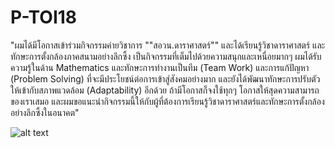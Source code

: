 # P-TOI18

"ผมได้มีโอกาสเข้าร่วมกิจกรรมค่ายวิชาการ ""สอวน.ดาราศาสตร์"" และได้เรียนรู้วิชาดาราศาสตร์ และทักษะการตั้งกล้องภาคสนามอย่างลึกซึ้ง เป็นกิจกรรมที่เต็มไปด้วยความสนุกและเหนื่อยมากๆ ผมได้รับความรู้ในด้าน Mathematics และทักษะการทำงานเป็นทีม (Team Work) และการแก้ปัญหา (Problem Solving) ที่จะมีประโยชน์ต่อการเข้าสู่สังคมอย่างมาก และยังได้พัฒนาทักษะการปรับตัวให้เข้ากับสภาพแวดล้อม (Adaptability) อีกด้วย
ถ้ามีโอกาสก็จงใช้ทุกๆ โอกาสให้สุดความสามารถของเราเสมอ และผมขอแนะนำกิจกรรมนี้ให้กับผู้ที่ต้องการเรียนรู้วิชาดาราศาสตร์และทักษะการตั้งกล้องอย่างลึกซึ้งในอนาคต"

![alt text](https://i.ytimg.com/vi/ueNT-w7Oluw/maxresdefault.jpg)
